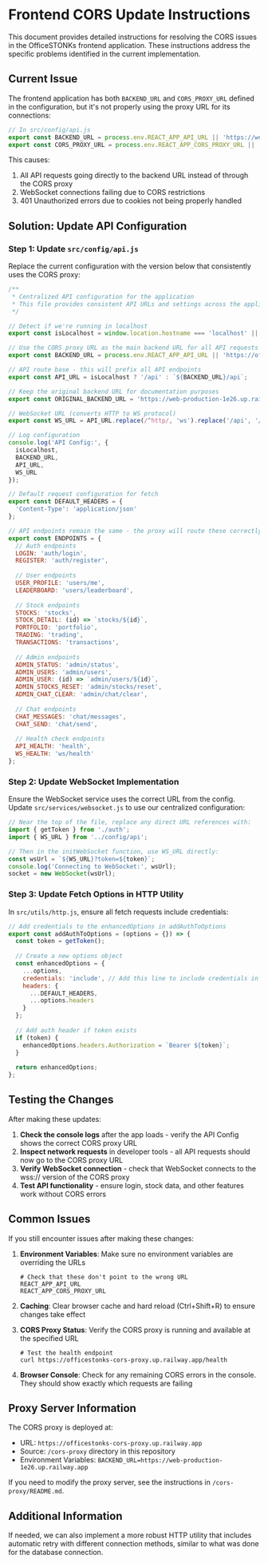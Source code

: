 # Frontend CORS Update Instructions

This document provides detailed instructions for resolving the CORS issues in the OfficeSTONKs frontend application. These instructions address the specific problems identified in the current implementation.

## Current Issue

The frontend application has both `BACKEND_URL` and `CORS_PROXY_URL` defined in the configuration, but it's not properly using the proxy URL for its connections:

```javascript
// In src/config/api.js
export const BACKEND_URL = process.env.REACT_APP_API_URL || 'https://web-production-1e26.up.railway.app';
export const CORS_PROXY_URL = process.env.REACT_APP_CORS_PROXY_URL || 'https://officestonks-cors-proxy.up.railway.app';
```

This causes:
1. All API requests going directly to the backend URL instead of through the CORS proxy
2. WebSocket connections failing due to CORS restrictions
3. 401 Unauthorized errors due to cookies not being properly handled

## Solution: Update API Configuration

### Step 1: Update `src/config/api.js`

Replace the current configuration with the version below that consistently uses the CORS proxy:

```javascript
/**
 * Centralized API configuration for the application
 * This file provides consistent API URLs and settings across the application
 */

// Detect if we're running in localhost
export const isLocalhost = window.location.hostname === 'localhost' || window.location.hostname === '127.0.0.1';

// Use the CORS proxy URL as the main backend URL for all API requests
export const BACKEND_URL = process.env.REACT_APP_API_URL || 'https://officestonks-cors-proxy.up.railway.app';

// API route base - this will prefix all API endpoints
export const API_URL = isLocalhost ? '/api' : `${BACKEND_URL}/api`;

// Keep the original backend URL for documentation purposes
export const ORIGINAL_BACKEND_URL = 'https://web-production-1e26.up.railway.app';

// WebSocket URL (converts HTTP to WS protocol)
export const WS_URL = API_URL.replace(/^http/, 'ws').replace('/api', '/ws');

// Log configuration
console.log('API Config:', {
  isLocalhost,
  BACKEND_URL,
  API_URL,
  WS_URL
});

// Default request configuration for fetch
export const DEFAULT_HEADERS = {
  'Content-Type': 'application/json'
};

// API endpoints remain the same - the proxy will route these correctly
export const ENDPOINTS = {
  // Auth endpoints
  LOGIN: 'auth/login',
  REGISTER: 'auth/register',
  
  // User endpoints
  USER_PROFILE: 'users/me',
  LEADERBOARD: 'users/leaderboard',
  
  // Stock endpoints
  STOCKS: 'stocks',
  STOCK_DETAIL: (id) => `stocks/${id}`,
  PORTFOLIO: 'portfolio',
  TRADING: 'trading',
  TRANSACTIONS: 'transactions',
  
  // Admin endpoints
  ADMIN_STATUS: 'admin/status',
  ADMIN_USERS: 'admin/users',
  ADMIN_USER: (id) => `admin/users/${id}`,
  ADMIN_STOCKS_RESET: 'admin/stocks/reset',
  ADMIN_CHAT_CLEAR: 'admin/chat/clear',
  
  // Chat endpoints
  CHAT_MESSAGES: 'chat/messages',
  CHAT_SEND: 'chat/send',
  
  // Health check endpoints
  API_HEALTH: 'health',
  WS_HEALTH: 'ws/health'
};
```

### Step 2: Update WebSocket Implementation

Ensure the WebSocket service uses the correct URL from the config. Update `src/services/websocket.js` to use our centralized configuration:

```javascript
// Near the top of the file, replace any direct URL references with:
import { getToken } from './auth';
import { WS_URL } from '../config/api';

// Then in the initWebSocket function, use WS_URL directly:
const wsUrl = `${WS_URL}?token=${token}`;
console.log('Connecting to WebSocket:', wsUrl);
socket = new WebSocket(wsUrl);
```

### Step 3: Update Fetch Options in HTTP Utility

In `src/utils/http.js`, ensure all fetch requests include credentials:

```javascript
// Add credentials to the enhancedOptions in addAuthToOptions
export const addAuthToOptions = (options = {}) => {
  const token = getToken();
  
  // Create a new options object
  const enhancedOptions = {
    ...options,
    credentials: 'include', // Add this line to include credentials in all requests
    headers: {
      ...DEFAULT_HEADERS,
      ...options.headers
    }
  };
  
  // Add auth header if token exists
  if (token) {
    enhancedOptions.headers.Authorization = `Bearer ${token}`;
  }
  
  return enhancedOptions;
};
```

## Testing the Changes

After making these updates:

1. **Check the console logs** after the app loads - verify the API Config shows the correct CORS proxy URL
2. **Inspect network requests** in developer tools - all API requests should now go to the CORS proxy URL
3. **Verify WebSocket connection** - check that WebSocket connects to the wss:// version of the CORS proxy
4. **Test API functionality** - ensure login, stock data, and other features work without CORS errors

## Common Issues

If you still encounter issues after making these changes:

1. **Environment Variables**: Make sure no environment variables are overriding the URLs
   ```
   # Check that these don't point to the wrong URL
   REACT_APP_API_URL
   REACT_APP_CORS_PROXY_URL
   ```

2. **Caching**: Clear browser cache and hard reload (Ctrl+Shift+R) to ensure changes take effect

3. **CORS Proxy Status**: Verify the CORS proxy is running and available at the specified URL
   ```
   # Test the health endpoint
   curl https://officestonks-cors-proxy.up.railway.app/health
   ```

4. **Browser Console**: Check for any remaining CORS errors in the console. They should show exactly which requests are failing

## Proxy Server Information

The CORS proxy is deployed at:
- URL: `https://officestonks-cors-proxy.up.railway.app`
- Source: `/cors-proxy` directory in this repository
- Environment Variables: `BACKEND_URL=https://web-production-1e26.up.railway.app`

If you need to modify the proxy server, see the instructions in `/cors-proxy/README.md`.

## Additional Information

If needed, we can also implement a more robust HTTP utility that includes automatic retry with different connection methods, similar to what was done for the database connection.